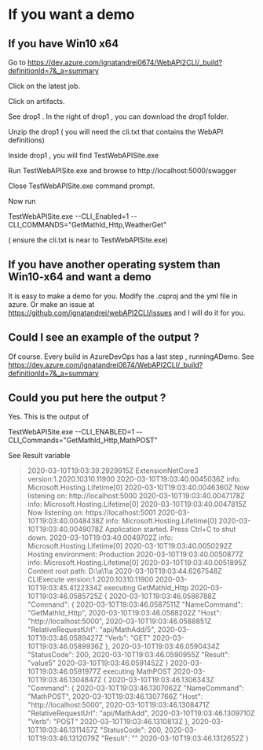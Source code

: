 # If you want a demo 

## If you have Win10 x64 

Go to https://dev.azure.com/ignatandrei0674/WebAPI2CLI/_build?definitionId=7&_a=summary

Click on the latest job.

Click on artifacts.

See drop1 . In the right of drop1 , you can download the drop1 folder.

Unzip the drop1 ( you will need the cli.txt that contains the WebAPI definitions)

Inside drop1 , you will find TestWebAPISite.exe

Run TestWebAPISite.exe and browse to http://localhost:5000/swagger

Close TestWebAPISite.exe command prompt.

Now run 

TestWebAPISite.exe --CLI_Enabled=1 --CLI_COMMANDS="GetMathId_Http,WeatherGet"

( ensure the cli.txt is near to TestWebAPISite.exe)

## If you have another operating system than Win10-x64 and want a demo

It is easy to make a demo for you.
Modify the .csproj and the yml file in azure. Or make an issue at https://github.com/ignatandrei/webAPI2CLI/issues and I will do it for you.

## Could I see an example of the output ? 

Of course. Every build in AzureDevOps has a last step , runningADemo.
See https://dev.azure.com/ignatandrei0674/WebAPI2CLI/_build?definitionId=7&_a=summary

## Could you put here the output ? 
Yes. 
This is the output of 

TestWebAPISite.exe  --CLI_ENABLED=1 --CLI_Commands="GetMathId_Http,MathPOST"

See Result variable

>2020-03-10T19:03:39.2929915Z ExtensionNetCore3 version:1.2020.10310.11900
>2020-03-10T19:03:40.0045036Z info: Microsoft.Hosting.Lifetime[0]
>2020-03-10T19:03:40.0046360Z       Now listening on: http://localhost:5000
>2020-03-10T19:03:40.0047178Z info: Microsoft.Hosting.Lifetime[0]
>2020-03-10T19:03:40.0047815Z       Now listening on: https://localhost:5001
>2020-03-10T19:03:40.0048438Z info: Microsoft.Hosting.Lifetime[0]
>2020-03-10T19:03:40.0049078Z       Application started. Press Ctrl+C to shut down.
>2020-03-10T19:03:40.0049702Z info: Microsoft.Hosting.Lifetime[0]
>2020-03-10T19:03:40.0050292Z       Hosting environment: Production
>2020-03-10T19:03:40.0050877Z info: Microsoft.Hosting.Lifetime[0]
>2020-03-10T19:03:40.0051895Z       Content root path: D:\a\1\a
>2020-03-10T19:03:44.6267548Z CLIExecute version:1.2020.10310.11900
>2020-03-10T19:03:45.4122334Z executing GetMathId_Http
>2020-03-10T19:03:46.0585725Z {
>2020-03-10T19:03:46.0586788Z   "Command": {
>2020-03-10T19:03:46.0587511Z     "NameCommand": "GetMathId_Http",
>2020-03-10T19:03:46.0588202Z     "Host": "http://localhost:5000",
>2020-03-10T19:03:46.0588851Z     "RelativeRequestUrl": "api/MathAdd/5",
>2020-03-10T19:03:46.0589427Z     "Verb": "GET"
>2020-03-10T19:03:46.0589936Z   },
>2020-03-10T19:03:46.0590434Z   "StatusCode": 200,
>2020-03-10T19:03:46.0590955Z   "Result": "value5"
>2020-03-10T19:03:46.0591452Z }
>2020-03-10T19:03:46.0591977Z executing MathPOST
>2020-03-10T19:03:46.1304847Z {
>2020-03-10T19:03:46.1306343Z   "Command": {
>2020-03-10T19:03:46.1307062Z     "NameCommand": "MathPOST",
>2020-03-10T19:03:46.1307766Z     "Host": "http://localhost:5000",
>2020-03-10T19:03:46.1308471Z     "RelativeRequestUrl": "api/MathAdd",
>2020-03-10T19:03:46.1309710Z     "Verb": "POST"
>2020-03-10T19:03:46.1310813Z   },
>2020-03-10T19:03:46.1311457Z   "StatusCode": 200,
>2020-03-10T19:03:46.1312079Z   "Result": ""
>2020-03-10T19:03:46.1312652Z }

